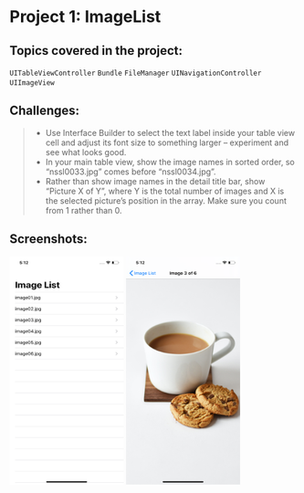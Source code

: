 # Project 1: ImageList

## Topics covered in the project:
`UITableViewController` `Bundle` `FileManager` `UINavigationController` `UIImageView`

## Challenges:
> * Use Interface Builder to select the text label inside your table view cell and adjust its font size to something larger – experiment and see what looks good.
> * In your main table view, show the image names in sorted order, so “nssl0033.jpg” comes before “nssl0034.jpg”.
> * Rather than show image names in the detail title bar, show “Picture X of Y”, where Y is the total number of images and X is the selected picture’s position in the array. Make sure you count from 1 rather than 0.

## Screenshots:
<p float="left">
  <img src="https://github.com/manish-charhate/100DaysOfSwift/blob/main/ImageList/Screenshots/ImageList-01.png" width="200" height="400"/>
  <img src="https://github.com/manish-charhate/100DaysOfSwift/blob/main/ImageList/Screenshots/ImageList-02.png" width="200" height="400"/>
</p>
